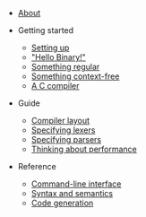 - [About](about.md)

- Getting started

    - [Setting up](setting_up.md)
    - ["Hello Binary!"](hello_binary.md)
    - [Something regular](handling_a_regular_language.md)
    - [Something context-free](handling_a_context-free_language.md)
    - [A C compiler](a_c_compiler.md)

- Guide

    - [Compiler layout](compiler_layout.md)
    - [Specifying lexers](specifying_lexers.md)
    - [Specifying parsers](specifying_parsers.md)
    - [Thinking about performance](thinking_about_parsers.md)

- Reference

    - [Command-line interface](command-line_interface.md)
    - [Syntax and semantics](syntax_and_semantics.md)
    - [Code generation](code_generation.md)
    